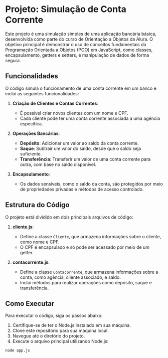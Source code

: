 # Projeto: Simulação de Conta Corrente

Este projeto é uma simulação simples de uma aplicação bancária básica, desenvolvida como parte do curso de Orientação a Objetos da Alura. O objetivo principal é demonstrar o uso de conceitos fundamentais da Programação Orientada a Objetos (POO) em JavaScript, como classes, encapsulamento, getters e setters, e manipulação de dados de forma segura.

## Funcionalidades

O código simula o funcionamento de uma conta corrente em um banco e inclui as seguintes funcionalidades:

1. **Criação de Clientes e Contas Correntes**:
   - É possível criar novos clientes com um nome e CPF.
   - Cada cliente pode ter uma conta corrente associada a uma agência específica.

2. **Operações Bancárias**:
   - **Depósito**: Adicionar um valor ao saldo da conta corrente.
   - **Saque**: Subtrair um valor do saldo, desde que o saldo seja suficiente.
   - **Transferência**: Transferir um valor de uma conta corrente para outra, com base no saldo disponível.

3. **Encapsulamento**:
   - Os dados sensíveis, como o saldo da conta, são protegidos por meio de propriedades privadas e métodos de acesso controlado.

## Estrutura do Código

O projeto está dividido em dois principais arquivos de código:

1. **cliente.js**:
   - Define a classe `Cliente`, que armazena informações sobre o cliente, como nome e CPF.
   - O CPF é encapsulado e só pode ser acessado por meio de um getter.

2. **contacorrente.js**:
   - Define a classe `Contacorrente`, que armazena informações sobre a conta, como agência, cliente associado, e saldo.
   - Inclui métodos para realizar operações como depósito, saque e transferência.

## Como Executar

Para executar o código, siga os passos abaixo:

1. Certifique-se de ter o Node.js instalado em sua máquina.
2. Clone este repositório para sua máquina local.
3. Navegue até o diretório do projeto.
4. Execute o arquivo principal utilizando Node.js:

```bash
node app.js
